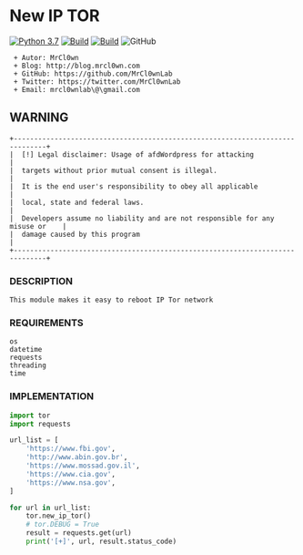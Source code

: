 # New IP TOR
[![Python 3.7](https://img.shields.io/badge/Python-3.7-yellow.svg)](https://www.python.org/)
[![Build](https://img.shields.io/badge/Supported_OS-Linux-orange.svg)]()
[![Build](https://img.shields.io/badge/Supported_OS-Mac-orange.svg)]()
![GitHub](https://img.shields.io/github/license/MrCl0wnLab/new-ip-tor?color=blue)

```
 + Autor: MrCl0wn
 + Blog: http://blog.mrcl0wn.com
 + GitHub: https://github.com/MrCl0wnLab
 + Twitter: https://twitter.com/MrCl0wnLab
 + Email: mrcl0wnlab\@\gmail.com
```
## WARNING
```
+------------------------------------------------------------------------------+
|  [!] Legal disclaimer: Usage of afdWordpress for attacking                   |
|  targets without prior mutual consent is illegal.                            |
|  It is the end user's responsibility to obey all applicable                  | 
|  local, state and federal laws.                                              |
|  Developers assume no liability and are not responsible for any misuse or    |
|  damage caused by this program                                               |
+------------------------------------------------------------------------------+
```
### DESCRIPTION
```
This module makes it easy to reboot IP Tor network
```
### REQUIREMENTS
```
os
datetime
requests
threading
time
```
### IMPLEMENTATION
```python
import tor
import requests

url_list = [
    'https://www.fbi.gov',
    'http://www.abin.gov.br',
    'https://www.mossad.gov.il',
    'https://www.cia.gov',
    'https://www.nsa.gov',
]

for url in url_list:
    tor.new_ip_tor()
    # tor.DEBUG = True
    result = requests.get(url)
    print('[+]', url, result.status_code)
```
